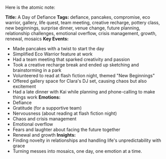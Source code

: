 Here is the atomic note:

**Title:** A Day of Defiance
**Tags:** defiance, pancakes, compromise, eco warrior, gallery, life quest, team meeting, creative recharge, pottery class, new beginnings, surprise dinner, venue change, future planning, relationship challenges, emotional overflow, crisis management, growth, renewal, mosaics
**Key Events:**
* Made pancakes with a twist to start the day
* Simplified Eco Warrior feature at work
* Had a team meeting that sparked creativity and passion
* Took a creative recharge break and ended up sketching and brainstorming in a park
* Volunteered to read at flash fiction night, themed "New Beginnings"
* Offered gallery space for Clara's DJ set, causing chaos but also excitement
* Had a late dinner with Kai while planning and phone-calling to make things work
**Emotions:**
* Defiance
* Gratitude (for a supportive team)
* Nervousness (about reading at flash fiction night)
* Chaos and crisis management
* Emotional overflow
* Fears and laughter about facing the future together
* Renewal and growth
**Insights:**
* Finding novelty in relationships and handling life's unpredictability with grace
* Turning messes into mosaics, one day, one emotion at a time.